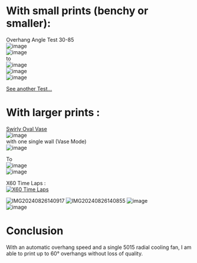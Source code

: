 # With small prints (benchy or smaller):  
Overhang Angle Test 30-85  
![image](https://github.com/user-attachments/assets/57b5b370-a0cd-4f34-9b22-b75d8b3fe80c)  
![image](https://github.com/user-attachments/assets/671ff3c3-5a9d-4bfe-9e39-c5bcd9f2e83b)  
to  
![image](https://github.com/user-attachments/assets/c07ef050-c61d-4a9e-b494-6338cc09baf7)  
![image](https://github.com/user-attachments/assets/23d81cf2-d67d-4732-a428-c4f928f2611b)  
![image](https://github.com/user-attachments/assets/df66d17b-bc44-42a0-8c52-55445ef0236b)  
  
[See another Test...](https://github.com/sb53systems/G-Code-Flow-Temperature-Controller/discussions/8#discussioncomment-10578929)  
  
# With larger prints : 
[Swirly Oval Vase](https://www.thingiverse.com/thing:3424476)  
![image](https://github.com/user-attachments/assets/e7f8bc25-d944-418b-97c1-9c417f618734)  
with one single wall (Vase Mode)  
![image](https://github.com/user-attachments/assets/ed797f79-5764-437d-adf8-11c46c9ef403)  
  
To  
![image](https://github.com/user-attachments/assets/8886ae83-a779-47ad-8063-7f08dc578f22)  
![image](https://github.com/user-attachments/assets/125a9eed-d094-4873-8b9e-129094e34252)  
  
X60 Time Laps :  
[![X60 Time Laps](https://github.com/user-attachments/assets/68da12b2-2377-4f65-9aef-c7d10f45e2e4)](https://www.youtube.com/watch?v=NIy9tVUifm8)  
  
![IMG20240826140917](https://github.com/user-attachments/assets/f01126f5-6ed6-43df-9517-847485ebb6a0)
![IMG20240826140855](https://github.com/user-attachments/assets/bd876df4-2cf9-4fc0-9375-fd12c0189758)
![image](https://github.com/user-attachments/assets/89bf4c9b-8c67-489b-9b18-4c8be052a10e)  
![image](https://github.com/user-attachments/assets/2e5fb0ea-f925-48ae-a107-9497893ea1d2)
  
# Conclusion
With an automatic overhang speed and a single 5015 radial cooling fan, I am able to print up to 60° overhangs without loss of quality.  
